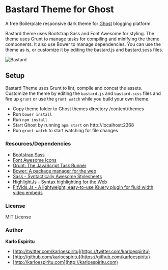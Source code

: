 Bastard Theme for Ghost
==================


A free Boilerplate responsive dark theme for [Ghost](https://ghost.org) blogging platform.

Bastard theme uses Bootstrap Sass and Font Awesome for styling. The theme uses Grunt to manage tasks for compiling and minifying the theme components. It also use Bower to manage dependencies. You can use the theme as is, or customize it by editing the bastard.js and bastard.scss files.

![Bastard](http://github.com/karloespiritu/Bastard)

## Setup

Bastard Theme uses Grunt to lint, compile and concat the assets. Customize the theme by editing the `bastard.js` and `bastard.scss` files and fire up `grunt` or use the `grunt watch` while you build your own theme.

* Copy theme folder to Ghost themes directory /content/themes
* Run `bower install`
* Run `npm install`
* Start Ghost by running `npm start` on http://localhost:2368
* Run `grunt watch` to start watching for file changes



### Resources/Dependencies

- [Bootstrap Sass](https://github.com/twbs/bootstrap-sass)
- [Font Awesome Icons](http://fortawesome.github.io/Font-Awesome/icons/)
- [Grunt: The JavaScript Task Runner](http://gruntjs.com)
- [Bower: A package manager for the web](http://bower.io)
- [Sass - Syntactically Awesome Stylesheets](http://sass-lang.com/)
- [HighlightJs - Syntax highlighting for the Web](http://highlightjs.org)
- [FitVids.Js - A lightweight, easy-to-use jQuery plugin for fluid width video embeds](http://fitvidsjs.com/)


### License

MIT License


### Author

**Karlo Espiritu**

- [http://twitter.com/karloespiritu](https://twitter.com/karloespiritu)
- [http://github.com/karloespiritu](https://github.com/karloespiritu)
- [http://karloespiritu.com](http://karloespiritu.com)
